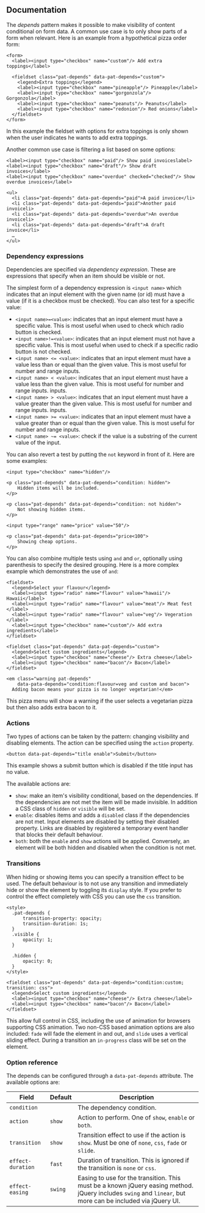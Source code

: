 ## Documentation

The *depends* pattern makes it possible to make visibility of content
conditional on form data. A common use case is to only show parts of a
form when relevant. Here is an example from a hypothetical pizza order
form:

    <form>
      <label><input type="checkbox" name="custom"/> Add extra toppings</label>

      <fieldset class="pat-depends" data-pat-depends="custom">
        <legend>Extra toppings</legend>
        <label><input type="checkbox" name="pineapple"/> Pineapple</label>
        <label><input type="checkbox" name="gorgonzola"/> Gorgonzola</label>
        <label><input type="checkbox" name="peanuts"/> Peanuts</label>
        <label><input type="checkbox" name="redonion"/> Red onions</label>
      </fieldset>
    </form>

In this example the fieldset with options for extra toppings is only
shown when the user indicates he wants to add extra toppings.

Another common use case is filtering a list based on some options:

    <label><input type="checkbox" name="paid"/> Show paid invoiceslabel>
    <label><input type="checkbox" name="draft"/> Show draft invoices</label>
    <label><input type="checkbox" name="overdue" checked="checked"/> Show overdue invoices</label>

    <ul>
      <li class="pat-depends" data-pat-depends="paid">A paid invoice</li>
      <li class="pat-depends" data-pat-depends="paid">Another paid invoiceli>
      <li class="pat-depends" data-pat-depends="overdue">An overdue invoiceli>
      <li class="pat-depends" data-pat-depends="draft">A draft invoice</li>
      …
    </ul>

### Dependency expressions

Dependencies are specified via *dependency expression*. These are
expressions that specify when an item should be visible or not.

The simplest form of a dependency expression is `<input name>` which
indicates that an input element with the given name (or id) must have a
value (if it is a checkbox must be checked). You can also test for a
specific value:

-   `<input name>=<value>`: indicates that an input element must have a
    specific value. This is most useful when used to check which radio
    button is checked.
-   `<input name>!=<value>`: indicates that an input element must not
    have a specific value. This is most useful when used to check if a
    specific radio button is not checked.
-   `<input name> <= <value>`: indicates that an input element must have
    a value less than or equal than the given value. This is most useful
    for number and range inputs.
-   `<input name> < <value>`: indicates that an input element must have
    a value less than the given value. This is most useful for number
    and range inputs. inputs.
-   `<input name> > <value>`: indicates that an input element must have
    a value greater than the given value. This is most useful for number
    and range inputs. inputs.
-   `<input name> >= <value>`: indicates that an input element must have
    a value greater than or equal than the given value. This is most
    useful for number and range inputs.
-   `<input name> ~= <value>`: check if the value is a substring of the
    current value of the input.

You can also revert a test by putting the `not` keyword in front of it.
Here are some examples:

    <input type="checkbox" name="hidden"/>
    
    <p class="pat-depends" data-pat-depends="condition: hidden">
        Hidden items will be included.
    </p>

    <p class="pat-depends" data-pat-depends="condition: not hidden">
        Not showing hidden items.
    </p>

    <input type="range" name="price" value="50"/>
    
    <p class="pat-depends" data-pat-depends="price<100">
        Showing cheap options.
    </p>

You can also combine multiple tests using `and` and `or`, optionally
using parenthesis to specify the desired grouping. Here is a more
complex example which demonstrates the use of `and`:

    <fieldset>
      <legend>Select your flavour</legend>
      <label><input type="radio" name="flavour" value="hawaii"/> Hawaii</label>
      <label><input type="radio" name="flavour" value="meat"/> Meat fest </label>
      <label><input type="radio" name="flavour" value="veg"/> Vegeration </label>
      <label><input type="checkbox" name="custom"/> Add extra ingredients</label>
    </fieldset>

    <fieldset class="pat-depends" data-pat-depends="custom">
      <legend>Select custom ingredients</legend>
      <label><input type="checkbox" name="cheese"/> Extra cheese</label>
      <label><input type="checkbox" name="bacon"/> Bacon</label>
    </fieldset>

    <em class="warning pat-depends"
        data-pata-depends="condition:flavour=veg and custom and bacon">
      Adding bacon means your pizza is no longer vegetarian!</em> 

This pizza menu will show a warning if the user selects a vegetarian
pizza but then also adds extra bacon to it.

### Actions

Two types of actions can be taken by the pattern: changing visibility
and disabling elements. The action can be specified using the `action`
property.

    <button data-pat-depends="title enable">Submit</button>

This example shows a submit button which is disabled if the title input
has no value.

The available actions are:

-  `show`: make an item's visibility conditional, based on the
   dependencies. If the dependencies are not met the item will
   be made invisible. In addition a CSS class of `hidden` or
   `visible` will be set.
-  `enable`: disables items and adds a `disabled` class if the
   dependencies are not met. Input elements are disabled by setting
   their disabled property. Links are disabled by registered a
   temporary event handler that blocks their default behaviour.
-  `both`: both the `enable` and `show` actions will be applied. Conversely, an
   element will be both hidden and disabled when the condition is not met.

### Transitions

When hiding or showing items you can specify a transition effect to be
used. The default behaviour is to not use any transition and immediately
hide or show the element by toggling its `display` style. If you prefer
to control the effect completely with CSS you can use the `css`
transition.

    <style>
      .pat-depends {
          transition-property: opacity;
          transition-duration: 1s;
      }
      .visible {
          opacity: 1;
      }

      .hidden {
          opacity: 0;
      }
    </style>

    <fieldset class="pat-depends" data-pat-depends="condition:custom; transition: css">
      <legend>Select custom ingredients</legend>
      <label><input type="checkbox" name="cheese"/> Extra cheese</label>
      <label><input type="checkbox" name="bacon"/> Bacon</label>
    </fieldset>

This allow full control in CSS, including the use of animation for
browsers supporting CSS animation. Two non-CSS based animation options
are also included: `fade` will fade the element in and out, and `slide`
uses a vertical sliding effect. During a transition an `in-progress`
class will be set on the element.

### Option reference

The depends can be configured through a `data-pat-depends` attribute.
The available options are:

| Field | Default | Description |
| ----- | ------- | ----------- | 
| `condition` | | The dependency condition. |
| `action` | `show` | Action to perform. One of `show`, `enable` or `both`. |
| `transition` | `show` | Transition effect to use if the action is `show`. Must be one of `none`, `css`, `fade` or `slide`. |
| `effect-duration` | `fast` | Duration of transition. This is ignored if the transition is `none` or `css`. 
| `effect-easing`  | `swing` | Easing to use for the transition. This must be a known jQuery easing method. jQuery includes `swing` and `linear`, but more can be included via jQuery UI. |
